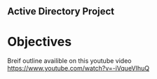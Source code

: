 ## Active Directory Project


# Objectives

Breif outline availible on this youtube video https://www.youtube.com/watch?v=-iVqueVIhuQ

